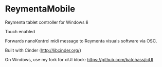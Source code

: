 ReymentaMobile
==============

Reymenta tablet controller for Windows 8

Touch enabled

Forwards nanoKontrol midi message to Reymenta visuals software via OSC.

Built with Cinder (http://libcinder.org/)

On Windows, use my fork for ciUI block: https://github.com/batchass/ciUI


